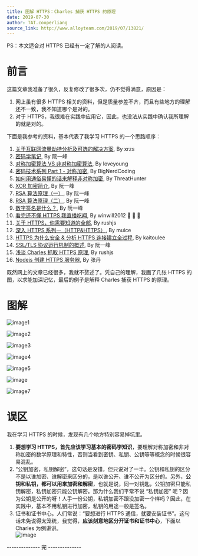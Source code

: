 ```yaml
---
title: 图解 HTTPS：Charles 捕获 HTTPS 的原理
date: 2019-07-30
author: TAT.cooperliang
source_link: http://www.alloyteam.com/2019/07/13821/
---
```


PS：本文适合对 HTTPS 已经有一定了解的人阅读。

# 前言

这篇文章我准备了很久，反复修改了很多次，仍不觉得满意，原因是：

1.  网上虽有很多 HTTPS 相关的资料，但是质量参差不齐，而且有些地方的理解还不一致，我不知道哪个是对的。
2.  对于 HTTPS，我很难在实践中应用它，因此，也没法从实践中确认我所理解的就是对的。

下面是我参考的资料，基本代表了我学习 HTTPS 的一个思路顺序：

1.  [关于互联网流量劫持分析及可选的解决方案](https://my.oschina.net/leejun2005/blog/614612), By xrzs
2.  [密码学笔记](http://www.ruanyifeng.com/blog/2006/12/notes_on_cryptography.html), By 阮一峰
3.  [对称加密算法 VS 非对称加密算法](http://blog.loveyoung.me/2016/02/19/%E7%99%BD%E8%AF%9D%E8%A7%A3%E9%87%8A-%E5%AF%B9%E7%A7%B0%E5%8A%A0%E5%AF%86%E7%AE%97%E6%B3%95-%E9%9D%9E%E5%AF%B9%E7%A7%B0%E5%8A%A0%E5%AF%86%E7%AE%97%E6%B3%95.html), By loveyoung
4.  [密码技术系列 Part 1 - 对称加密](http://bignerdcoding.com/archives/31.html), By BigNerdCoding
5.  [如何用通俗易懂的话来解释非对称加密](https://www.zhihu.com/question/33645891/answer/192604856), By ThreatHunter
6.  [XOR 加密简介](http://www.ruanyifeng.com/blog/2017/05/xor.html), By 阮一峰
7.  [RSA 算法原理（一）](http://www.ruanyifeng.com/blog/2013/06/rsa_algorithm_part_one.html), By 阮一峰
8.  [RSA 算法原理（二）](http://www.ruanyifeng.com/blog/2013/07/rsa_algorithm_part_two.html), By 阮一峰
9.  [数字签名是什么？](http://www.ruanyifeng.com/blog/2011/08/what_is_a_digital_signature.html), By 阮一峰
10. [看完还不懂 HTTPS 我直播吃翔](http://blog.csdn.net/winwill2012/article/details/71774469), By winwill2012 🌟 🌟 🌟
11. [关于 HTTPS，你需要知道的全部](http://www.jianshu.com/p/fb6035dbaf8b), By rushjs
12. [深入 HTTPS 系列一（HTTP&HTTPS）](http://www.jianshu.com/p/a677fecec927), By muice
13. [HTTPS 为什么安全 & 分析 HTTPS 连接建立全过程](http://www.jianshu.com/p/0d8575b132a8), By kaitoulee
14. [SSL/TLS 协议运行机制的概述](http://www.ruanyifeng.com/blog/2014/02/ssl_tls.html), By 阮一峰
15. [浅谈 Charles 抓取 HTTPS 原理](http://www.jianshu.com/p/405f9d76f8c4), By rushjs
16. [Nodejs 创建 HTTPS 服务器](http://blog.fens.me/nodejs-https-server/), By 张丹

既然网上的文章已经很多，我就不赘述了。凭自己的理解，我画了几张 HTTPS 的图，以求能加深记忆，最后的例子是解释 Charles 捕获 HTTPS 的原理。

# 图解

![image1](https://user-images.githubusercontent.com/8401872/28902320-c1a33f7e-7830-11e7-8ad6-a7f79d956292.png)

![image2](https://user-images.githubusercontent.com/8401872/28902321-c1aac154-7830-11e7-8c95-678362f6fd7f.png)

![image3](https://user-images.githubusercontent.com/8401872/28902322-c1ac4bdc-7830-11e7-88d7-0da60428cd19.png)

![image4](https://user-images.githubusercontent.com/8401872/28902323-c1b60708-7830-11e7-8280-03d2bb80b370.png)

![image5](https://user-images.githubusercontent.com/8401872/28902455-8afb96b4-7831-11e7-9a53-2c8474a963af.png)

![image](https://user-images.githubusercontent.com/8401872/44891730-87da1380-ad13-11e8-89a0-e9265220ac21.png)

![image7](https://user-images.githubusercontent.com/8401872/28902498-c56895fe-7831-11e7-8ba2-8e64c5de4333.png)

# 误区

我在学习 HTTPS 的时候，发现有几个地方特别容易掉坑里。

1.  **要想学习 HTTPS，首先应该学习基本的密码学知识**，要理解对称加密和非对称加密的数学原理和特性，否则当看到密钥、私钥、公钥等等概念的时候很容易混乱。
2.  “公钥加密，私钥解密”，这句话是没错，但只说对了一半。公钥和私钥的区分不是以谁加密、谁解密来区分的，是以谁公开、谁不公开为区分的。另外，**公钥和私钥，都可以用来加密和解密**，也就是说，同一对钥匙，公钥加密只能私钥解密，私钥加密只能公钥解密。那为什么我们平常不说 “私钥加密” 呢？因为公钥是公开的呀！人手一份公钥，私钥加密不跟没加密一个样吗？因此，在实践中，基本不用私钥进行加密，私钥的用途一般是签名。
3.  证书和证书中心。人们常说：“要想进行 HTTPS 通信，就要安装证书”。这句话未免说得太笼统，我觉得，**应该刻意地区分开证书和证书中心**，下面以 Charles 为例讲讲。  
    ![image](https://user-images.githubusercontent.com/8401872/28903079-89c2982a-7835-11e7-8a86-206ab757a918.png)

\-------------- 完 --------------